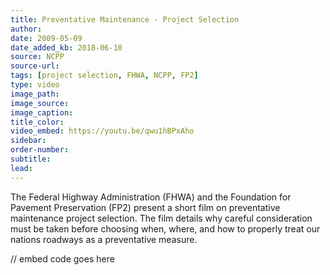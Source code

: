 ```yaml
---
title: Preventative Maintenance - Project Selection
author:
date: 2009-05-09
date_added_kb: 2018-06-10
source: NCPP
source-url:
tags: [project selection, FHWA, NCPP, FP2]
type: video
image_path:
image_source:
image_caption:
title_color:
video_embed: https://youtu.be/qwu1hBPxAho
sidebar:
order-number:
subtitle:
lead:
---
```


The Federal Highway Administration (FHWA) and the Foundation for Pavement Preservation (FP2) present a short film on preventative maintenance project selection. The film details why careful consideration must be taken before choosing when, where, and how to properly treat our nations roadways as a preventative measure.
<!--more-->

// embed code goes here

